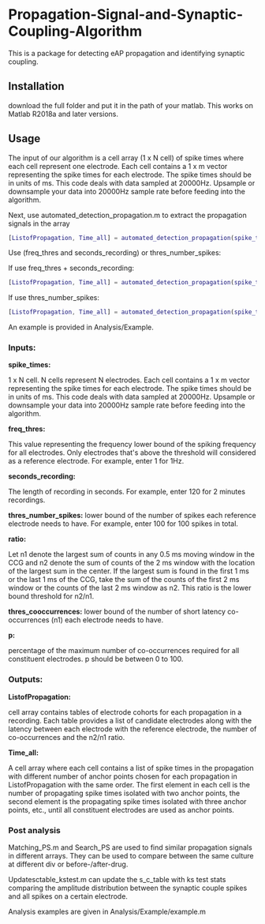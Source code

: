 # Propagation-Signal-and-Synaptic-Coupling-Algorithm
This is a package for detecting eAP propagation and identifying synaptic coupling.

## Installation
download the full folder and put it in the path of your matlab. This works on Matlab R2018a and later versions.

## Usage
The input of our algorithm is a cell array (1 x N cell) of spike times where each cell represent one electrode. 
Each cell contains a 1 x m vector representing the spike times for each electrode. The spike times should be in units of ms. 
This code deals with data sampled at 20000Hz. Upsample or downsample your data into 20000Hz sample rate before feeding into the algorithm.

Next, use automated_detection_propagation.m to extract the propagation signals in the array
```matlab
[ListofPropagation, Time_all] = automated_detection_propagation(spike_times, freq_thres, seconds_recording, thres_number_spikes, ratio, thres_number_spikes, p);
```
Use (freq_thres and seconds_recording) or thres_number_spikes:

If use freq_thres + seconds_recording:
```matlab
[ListofPropagation, Time_all] = automated_detection_propagation(spike_times, [], [], thres_number_spikes, ratio, thres_number_spikes, p);
```
If use thres_number_spikes:
```matlab
[ListofPropagation, Time_all] = automated_detection_propagation(spike_times, freq_thres, seconds_recording, [], ratio, thres_number_spikes, p);
```
An example is provided in Analysis/Example.

### Inputs:

**spike_times:**

1 x N cell. N cells represent N electrodes. Each cell contains a 1 x m vector representing the spike times for each electrode. The spike times should be in units of ms. This code deals with data sampled at 20000Hz. Upsample or downsample your data into 20000Hz sample rate before feeding into the algorithm.
          
**freq_thres:** 

This value representing the frequency lower bound of the spiking
          frequency for all electrodes. Only electrodes that's above the
          threshold will considered as a reference electrode. For 
          example, enter 1 for 1Hz.
          
**seconds_recording:**

The length of recording in seconds. For example, enter 120 for 
          2 minutes recordings.
          
**thres_number_spikes:**
lower bound of the number of spikes each reference electrode needs to have. For example, enter 100 for 100 spikes in total.

**ratio:**

Let n1 denote the largest sum of counts in any 0.5 ms moving 
          window in the CCG and n2 denote the sum of counts of the 2 ms 
          window with the location of the largest sum in the center. 
          If the largest sum is found in the first 1 ms or the last 1 ms
          of the CCG, take the sum of the counts of the first 2 ms window
          or the counts of the last 2 ms window as n2. This ratio is the 
          lower bound threshold for n2/n1. 
          
**thres_cooccurrences:**
lower bound of the number of short latency co-occurrences (n1) each
          electrode needs to have.
          
**p:**

percentage of the maximum number of co-occurrences required for
          all constituent electrodes. p should be between 0 to 100.

### Outputs:

**ListofPropagation:**
      
cell array contains tables of electrode cohorts for each
          propagation in a recording. Each table provides a list of
          candidate electrodes along with the latency between each
          electrode with the reference electrode, the number of
          co-occurrences and the n2/n1 ratio.
          
**Time_all:**
      
A cell array where each cell contains a list of spike times in 
          the propagation with different number of anchor points chosen 
          for each propagation in ListofPropagation with the same order. 
          The first element in each cell is the number of propagating 
          spike times isolated with two anchor points, the second element
          is the propagating spike times isolated with three anchor 
          points, etc., until all constituent electrodes are used as 
          anchor points.


### Post analysis
Matching_PS.m and Search_PS are used to find similar propagation signals in different arrays. They can be used to compare between the same culture at different div or before-/after-drug.

Updatesctable_kstest.m can update the s_c_table with ks test stats comparing the amplitude distribution between the synaptic couple spikes and all spikes on a certain electrode.

Analysis examples are given in Analysis/Example/example.m
